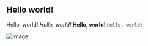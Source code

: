 ## Hello world!

Hello, world!
*Hello, world!*
**Hello, world!**
`Hello, world!` 

![Image](https://external-content.duckduckgo.com/iu/?u=https%3A%2F%2Ftse1.mm.bing.net%2Fth%3Fid%3DOIP.RDBwKq9LkMgzZJ3NKwglSgHaFL%26pid%3DApi&f=1) 
